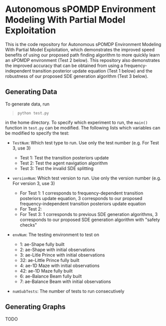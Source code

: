 # Autonomous sPOMDP Environment Modeling With Partial Model Exploitation

This is the code repository for Autonomous sPOMDP Environment Modeling With Partial Model Exploitation, which demonstrates the improved speed benefits of using our proposed path finding algorithm to more quickly learn an sPOMDP environment (Test 2 below). This repository also demonstrates the improved accuracy that can be obtained from using a frequency-independent transition posterior update equation (Test 1 below) and the robustness of our proposed SDE generation algorithm (Test 3 below).

## Generating Data

To generate data, run
> `python test.py`

in the home directory. To specify which experiment to run, the `main()` function in `test.py` can be modified. The following lists which variables can be modified to specify the test:

- `TestNum`: Which test type to run. Use only the test number (e.g. For Test 3, use 3)
    - Test 1: Test the transition posteriors update
    - Test 2: Test the agent navigation algorithm
    - Test 3: Test the invalid SDE splitting


- `versionNum`: Which test version to run. Use only the version number (e.g. For version 3, use 3)
  - For Test 1: 1 corresponds to frequency-dependent transition posteriors update equation, 3 corresponds to our proposed frequency-independent transition posteriors update equation
  - For Test 2:
  - For Test 3: 1 corresponds to previous SDE generation algorithms, 3 corresponds to our proposed SDE generation algorithm with "safety checks"

- `envNum`: The testing environment to test on
  - 1: ae-Shape fully built
  - 2: ae-Shape with initial observations
  - 3: ae-Litle Prince with initial observations
  - 32: ae-Little Prince fully built
  - 4: ae-1D Maze with initial observations
  - 42: ae-1D Maze fully built
  - 6: ae-Balance Beam fully built
  - 7: ae-Balance Beam with initial observations

- `numSubTests`: The number of tests to run consecutively

## Generating Graphs
TODO
